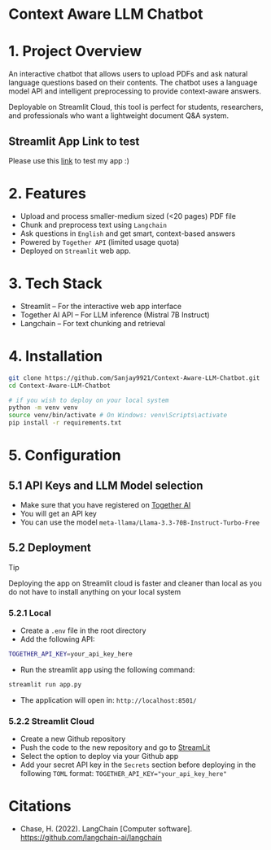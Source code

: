 # Context Aware LLM Chatbot

# 1. Project Overview
An interactive chatbot that allows users to upload PDFs and ask natural language questions based on their contents. The chatbot uses a language model API and intelligent preprocessing to provide context-aware answers.

Deployable on Streamlit Cloud, this tool is perfect for students, researchers, and professionals who want a lightweight document Q&A system.

## Streamlit App Link to test
Please use this [link](https://kunjibettu-context-aware-chatbot.streamlit.app/) to test my app :)

# 2. Features
* Upload and process smaller-medium sized (<20 pages) PDF file
* Chunk and preprocess text using `Langchain`
* Ask questions in `English` and get smart, context-based answers
* Powered by `Together API` (limited usage quota)
* Deployed on `Streamlit` web app.

# 3. Tech Stack
* Streamlit – For the interactive web app interface
* Together AI API – For LLM inference (Mistral 7B Instruct)
* Langchain – For text chunking and retrieval

# 4. Installation
```bash
git clone https://github.com/Sanjay9921/Context-Aware-LLM-Chatbot.git
cd Context-Aware-LLM-Chatbot

# if you wish to deploy on your local system
python -m venv venv
source venv/bin/activate # On Windows: venv\Scripts\activate
pip install -r requirements.txt
```

# 5. Configuration

## 5.1 API Keys and LLM Model selection
* Make sure that you have registered on [Together AI](https://api.together.ai/)
* You will get an API key
* You can use the model `meta-llama/Llama-3.3-70B-Instruct-Turbo-Free`

## 5.2 Deployment

> [!TIP]
> Deploying the app on Streamlit cloud is faster and cleaner than local as you do not have to install anything on your local system

### 5.2.1 Local
* Create a `.env` file in the root directory
* Add the following API:
```bash
TOGETHER_API_KEY=your_api_key_here
```
* Run the streamlit app using the following command:
```bash
streamlit run app.py
```
* The application will open in: `http://localhost:8501/`

### 5.2.2 Streamlit Cloud
* Create a new Github repository
* Push the code to the new repository and go to [StreamLit](https://share.streamlit.io/)
* Select the option to deploy via your Github app
* Add your secret API key in the `Secrets` section before deploying in the following `TOML` format:
`TOGETHER_API_KEY="your_api_key_here"`

# Citations

* Chase, H. (2022). LangChain [Computer software]. https://github.com/langchain-ai/langchain